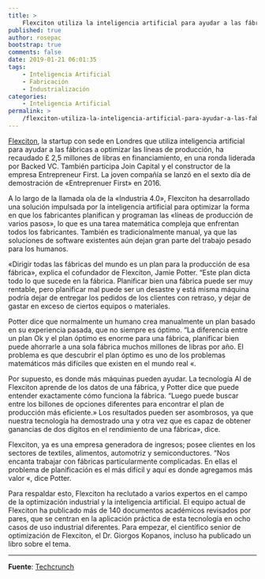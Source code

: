 ```yaml
---
title: >
    Flexciton utiliza la inteligencia artificial para ayudar a las fábricas a optimizar las líneas de producción
published: true
author: rosepac
bootstrap: true
comments: false
date: 2019-01-21 06:01:35
tags:
    - Inteligencia Artificial
    - Fabricación
    - Industrialización
categories:
    - Inteligencia Artificial
permalink: >
    /flexciton-utiliza-la-inteligencia-artificial-para-ayudar-a-las-fabricas-a-optimizar-las-lineas-de-produccion
---
```


[Flexciton](^1), la startup con sede en Londres que utiliza inteligencia artificial para ayudar a las fábricas a optimizar las líneas de producción, ha recaudado £ 2,5 millones de libras en financiamiento, en una ronda liderada por Backed VC. También participa Join Capital y el constructor de la empresa Entrepreneur First. La joven compañía se lanzó en el sexto día de demostración de &#171;Entreprenuer First&#187; en 2016.

A lo largo de la llamada ola de la &#171;Industria 4.0&#187;, Flexciton ha desarrollado una solución impulsada por la inteligencia artificial para optimizar la forma en que los fabricantes planifican y programan las &#171;líneas de producción de varios pasos&#187;, lo que es una tarea matemática compleja que enfrentan todos los fabricantes. También es tradicionalmente manual, ya que las soluciones de software existentes aún dejan gran parte del trabajo pesado para los humanos.

&#171;Dirigir todas las fábricas del mundo es un plan para la producción de esa fábrica&#187;, explica el cofundador de Flexciton, Jamie Potter. “Este plan dicta todo lo que sucede en la fábrica. Planificar bien una fábrica puede ser muy rentable, pero planificar mal puede ser un desastre y está misma máquina podría dejar de entregar los pedidos de los clientes con retraso, y dejar de gastar en exceso de ciertos equipos o materiales.

Potter dice que normalmente un humano crea manualmente un plan basado en su experiencia pasada, que no siempre es óptimo. “La diferencia entre un plan Ok y el plan óptimo es enorme para una fábrica, planificar bien puede ahorrarle a una sola fábrica muchos millones de libras por año. El problema es que descubrir el plan óptimo es uno de los problemas matemáticos más difíciles que existen en el mundo real &#171;.

Por supuesto, es donde más máquinas pueden ayudar. La tecnología AI de Flexciton aprende de los datos de una fábrica, y Potter dice que puede entender exactamente cómo funciona la fábrica. “Luego puede buscar entre los billones de opciones diferentes para encontrar el plan de producción más eficiente.&#187; Los resultados pueden ser asombrosos, ya que nuestra tecnología ha demostrado una y otra vez que es capaz de obtener ganancias de dos dígitos en el rendimiento de una fábrica&#187;, dice.

Flexciton, ya es una empresa generadora de ingresos; posee clientes en los sectores de textiles, alimentos, automotriz y semiconductores. “Nos encanta trabajar con fábricas particularmente complicadas. En ellas el problema de planificación es el más difícil y aquí es donde agregamos más valor &#171;, dice Potter.

Para respaldar esto, Flexciton ha reclutado a varios expertos en el campo de la optimización industrial y la inteligencia artificial. El equipo actual de Flexciton ha publicado más de 140 documentos académicos revisados por pares, que se centran en la aplicación práctica de esta tecnología en ocho casos de uso industrial diferentes. Para empezar, el científico senior de optimización de Flexciton, el Dr. Giorgos Kopanos, incluso ha publicado un libro sobre el tema.

-----

**Fuente**: [Techcrunch](^2)

 [1]: https://www.flexciton.com/
 [2]: https://techcrunch.com/2019/01/21/flexciton/